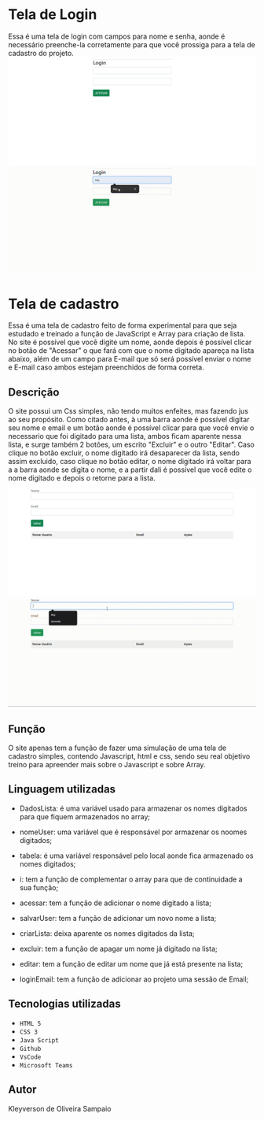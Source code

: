 # Tela de Login
Essa é uma tela de login com campos para nome e senha, aonde é necessário preenche-la corretamente para que você prossiga para a tela de cadastro do projeto.
![foto](img/login.png)
![gif](img/loginn.gif)

# Tela de cadastro
Essa é uma tela de cadastro feito de forma experimental para que seja estudado e treinado a função de JavaScript e Array para criação de lista. No site é possível que você digite um nome, aonde depois é possível clicar no botão de "Acessar" o que fará com que o nome digitado apareça na lista abaixo, além de um campo para E-mail que só será possível enviar o nome e E-mail caso ambos estejam preenchidos de forma correta.

## Descrição 
O site possui um Css simples, não tendo muitos enfeites, mas fazendo jus ao seu propósito. Como citado antes, à uma barra aonde é possível digitar seu nome e email e um botão aonde é possível clicar para que você envie o necessario que foi digitado para uma lista, ambos ficam aparente nessa lista, e surge também 2 botões, um escrito "Excluir" e o outro "Editar". Caso clique no botão excluir, o nome digitado irá desaparecer da lista, sendo assim excluido, caso clique no botão editar, o nome digitado irá voltar para a a barra aonde se digita o nome, e a partir dali é possível que você edite o nome digitado e depois o retorne para a lista.


![foto](img/cad.png)
![gif](img/cad.gif)

## Função
O site apenas tem a função de fazer uma simulação de uma tela de cadastro simples, contendo Javascript, html e css, sendo seu real objetivo treino para apreender mais sobre o Javascript e sobre Array.

## Linguagem utilizadas
- DadosLista: é uma variável usado para armazenar os nomes digitados para que fiquem armazenados no array;

- nomeUser: uma variável que é responsável por armazenar os noomes digitados;

- tabela: é uma variável responsável pelo local aonde fica armazenado os nomes digitados;

- i: tem a função de complementar o array para que de continuidade a sua função;

- acessar: tem a função de adicionar o nome digitado a lista;

- salvarUser: tem a função de adicionar um novo nome a lista;

- criarLista: deixa aparente os nomes digitados da lista;

- excluir: tem a função de apagar um nome já digitado na lista;

- editar: tem a função de editar um nome que já está presente na lista;

- loginEmail: tem a função de adicionar ao projeto uma sessão de Email;

## Tecnologias utilizadas 

* ``HTML 5``
* ``CSS 3``
* ``Java Script``
* ``Github``
* ``VsCode``
* ``Microsoft Teams``

## Autor
Kleyverson de Oliveira Sampaio
